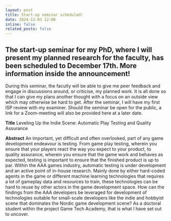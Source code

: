 ```yaml
---
layout: post
title: Start-up seminar scheduled!
date: 2024-12-03 12:00
inline: false
related_posts: false
---
```

The start-up seminar for my PhD, where I will present my planned research for the faculty, has been scheduled to December 17th. More information inside the announcement!
---
During this seminar, the faculty will be able to give me peer feedback and engage in discussions around, or criticise, my planned work. It is all done so that I can give my plans another thought with a focus on an outside view which may otherwise be hard to get. After the seminar, I will have my first ISP review with my examiner. Should the seminar be open for the public, a link for a Zoom-meeting will also be provided here at a later date.

**Title**
Leveling Up the Indie Scene: Automatic Play Testing and Quality Assurance
 
**Abstract**
An important, yet difficult and often overlooked, part of any game development endeavour is testing. From game play testing, wherein you ensure that your players react the way you expect to your product, to quality assurance, wherein you ensure that the game work and behaves as expected, testing is important to ensure that the finished product is up to par. Within the AAA games industry, automatic testing is under development and an active point of in-house research. Mainly done by either hard-coded agents in the game or different machine learning technologies that requires a lot of gameplay data and resources to train, these technologies can be hard to reuse by other actors in the game development space. How can the findings from the AAA developers be leveraged for development of technologies suitable for small-scale developers like the indie and hobbyist scene that dominates the Nordic game development scene? As a doctoral student within the project Game Tech Academy, that is what I have set out to uncover.